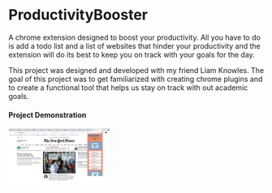 # ProductivityBooster

A chrome extension designed to boost your productivity. All you have to do is add a todo list and a list of websites that hinder your productivity and the extension will do its best to keep you on track with your goals for the day.

This project was designed and developed with my friend Liam Knowles. The goal of this project was to get familiarized with creating chrome plugins and to create a functional tool that helps us stay on track with out academic goals.

#### Project Demonstration

<img src="Screen Shot 2021-05-19 at 2.24.43 PM.png" alt="drawing" width="200"/>
